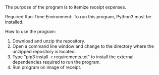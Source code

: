 The purpose of the program is to itemize receipt expenses.

Required Run-Time Environment:
To run this program, Python3 must be installed.

How to use the program:
1. Download and unzip the repository.
2. Open a command line window and change to the directory where the unzipped repository is located.
3. Type "pip3 install -r requirements.txt" to install the external dependencies required to run the program.
4. Run program on image of receipt.
